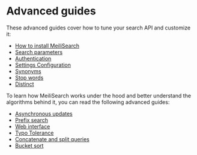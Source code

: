 # Advanced guides

These advanced guides cover how to tune your search API and customize it:

- [How to install MeiliSearch](installation.md)
- [Search parameters](search_parameters.md)
- [Authentication](authentication.md)
- [Settings Configuration](settings.md)
- [Synonyms](synonyms.md)
- [Stop words](stop_words.md)
- [Distinct](distinct.md)

To learn how MeiliSearch works under the hood and better understand the algorithms behind it, you can read the following advanced guides:

- [Asynchronous updates](asynchronous_updates.md)
- [Prefix search](prefix.md)
- [Web interface](web_interface.md)
- [Typo Tolerance](typotolerance.md)
- [Concatenate and split queries](concat.md)
- [Bucket sort](bucket_sort.md)
